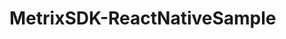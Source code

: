 # MetrixSDK-ReactNativeSample
<!-- [![CircleCI](https://circleci.com/gh/metrixorg/MetrixSDK-ReactNativeSample.svg?style=svg)](https://circleci.com/gh/metrixorg/MetrixSDK-ReactNativeSample) -->
